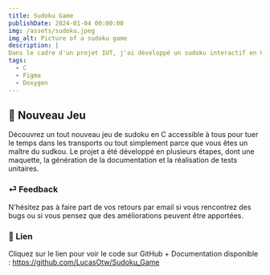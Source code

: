 ```yaml
---
title: Sudoku Game 
publishDate: 2024-01-04 00:00:00
img: /assets/sudoku.jpeg
img_alt: Picture of a sudoku game
description: |
Dans le cadre d'un projet IUT, j'ai développé un sudoku interactif en C permettant au joueur d'interagir et de jouer au sudoku.
tags:
  - C  
  - Figma
  - Doxygen
---
```


## 🎉 Nouveau Jeu

> 

Découvrez un tout nouveau jeu de sudoku en C accessible à tous pour tuer le temps dans les transports ou tout simplement parce que vous êtes un maître du sudkou. Le projet a été développé en plusieurs étapes, dont une maquette, la génération de la documentation et la réalisation de tests unitaires.
 

### ⏎ Feedback

N'hésitez pas à faire part de vos retours par email si vous rencontrez des bugs ou si vous pensez que des améliorations peuvent être apportées.


### 🔗 Lien


Cliquez sur le lien pour voir le code sur GitHub + Documentation disponible : https://github.com/LucasOtw/Sudoku_Game
